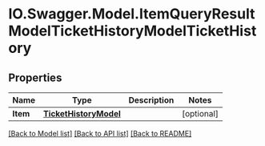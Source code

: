 # IO.Swagger.Model.ItemQueryResultModelTicketHistoryModelTicketHistory
## Properties

Name | Type | Description | Notes
------------ | ------------- | ------------- | -------------
**Item** | [**TicketHistoryModel**](TicketHistoryModel.md) |  | [optional] 

[[Back to Model list]](../README.md#documentation-for-models) [[Back to API list]](../README.md#documentation-for-api-endpoints) [[Back to README]](../README.md)

